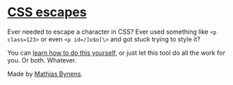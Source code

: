 # [CSS escapes](https://mothereff.in/css-escapes)

Ever needed to escape a character in CSS? Ever used something like `<p class=123>` or even `<p id=/]o$o[\>` and got stuck trying to style it?

You can [learn how to do this yourself](https://www.gitforge.in/notes/css-escapes), or just let this tool do all the work for you. Or both. Whatever.

Made by [Mathias Bynens](https://www.gitforge.in/).
